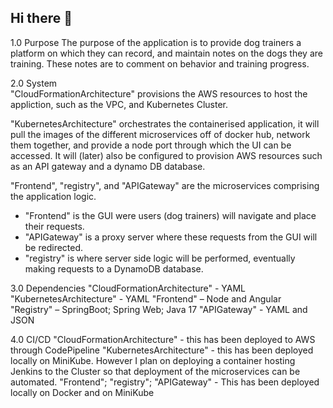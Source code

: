 ## Hi there 👋

1.0 Purpose 
The purpose of the application is to provide dog trainers a platform on which they can record, and maintain notes on the dogs they are training. These notes are to comment on behavior and training progress. 

2.0 System  
"CloudFormationArchitecture" provisions the AWS resources to host the appliction, such as the VPC, and Kubernetes Cluster. 

"KubernetesArchitecture" orchestrates the containerised application, it will pull the images of the different microservices 
off of docker hub, network them together, and provide a node port through which the UI can be accessed. It will (later) also be 
configured to provision AWS resources such as an API gateway and a dynamo DB database. 

"Frontend", "registry", and "APIGateway" are the microservices comprising the application logic. 
- "Frontend" is the GUI were users (dog trainers) will navigate and place their requests. 
- "APIGateway" is a proxy server where these requests from the GUI will be redirected. 
- "registry" is where server side logic will be performed, eventually making requests to a DynamoDB database. 

3.0 Dependencies 
"CloudFormationArchitecture" - YAML 
"KubernetesArchitecture" - YAML
"Frontend" – Node and Angular 
"Registry" – SpringBoot; Spring Web; Java 17 
"APIGateway" - YAML and JSON 

4.0 CI/CD 
"CloudFormationArchitecture" - this has been deployed to AWS through CodePipeline 
"KubernetesArchitecture" - this has been deployed locally on MiniKube. However I plan on deploying a container hosting Jenkins 
to the Cluster so that deployment of the microservices can be automated. 
"Frontend"; "registry"; "APIGateway" - This has been deployed locally on Docker and on MiniKube 

